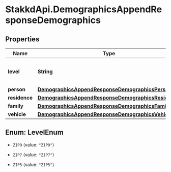 # StakkdApi.DemographicsAppendResponseDemographics

## Properties

Name | Type | Description | Notes
------------ | ------------- | ------------- | -------------
**level** | **String** | The demographics level for the data. | [optional] 
**person** | [**DemographicsAppendResponseDemographicsPerson**](DemographicsAppendResponseDemographicsPerson.md) |  | [optional] 
**residence** | [**DemographicsAppendResponseDemographicsResidence**](DemographicsAppendResponseDemographicsResidence.md) |  | [optional] 
**family** | [**DemographicsAppendResponseDemographicsFamily**](DemographicsAppendResponseDemographicsFamily.md) |  | [optional] 
**vehicle** | [**DemographicsAppendResponseDemographicsVehicle**](DemographicsAppendResponseDemographicsVehicle.md) |  | [optional] 



## Enum: LevelEnum


* `ZIP9` (value: `"ZIP9"`)

* `ZIP7` (value: `"ZIP7"`)

* `ZIP5` (value: `"ZIP5"`)





